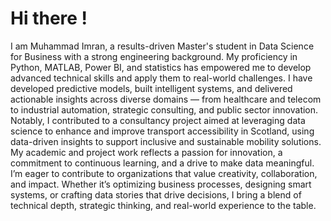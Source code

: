 # Hi there !
I am Muhammad Imran, a results-driven Master's student in Data Science for Business with a strong engineering background. My proficiency in Python, MATLAB, Power BI, and statistics has empowered me to develop advanced technical skills and apply them to real-world challenges.
I have developed predictive models, built intelligent systems, and delivered actionable insights across diverse domains — from healthcare and telecom to industrial automation, strategic consulting, and public sector innovation. Notably, I contributed to a consultancy project aimed at leveraging data science to enhance and improve transport accessibility in Scotland, using data-driven insights to support inclusive and sustainable mobility solutions.
My academic and project work reflects a passion for innovation, a commitment to continuous learning, and a drive to make data meaningful. I’m eager to contribute to organizations that value creativity, collaboration, and impact. Whether it’s optimizing business processes, designing smart systems, or crafting data stories that drive decisions, I bring a blend of technical depth, strategic thinking, and real-world experience to the table.
